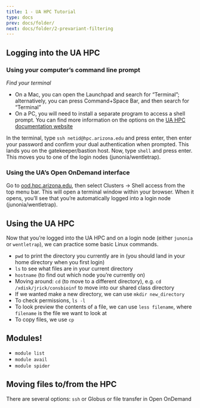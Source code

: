 ```yaml
---
title: 1 - UA HPC Tutorial
type: docs
prev: docs/folder/
next: docs/folder/2-prevariant-filtering
---
```


## Logging into the UA HPC
### Using your computer’s command line prompt
*Find your terminal*
* On a Mac, you can open the Launchpad and search for “Terminal”; alternatively, you can press Command+Space Bar, and then search for “Terminal”
* On a PC, you will need to install a separate program to access a shell prompt. You can find more information on the options on the [UA HPC documentation website](https://hpcdocs.hpc.arizona.edu/quick_start/logging_in/#system-access)
  
In the terminal, type `ssh netid@hpc.arizona.edu` and press enter, then enter your password and confirm your dual authentication when prompted. This lands you on the gatekeeper/bastion host.
Now, type `shell` and press enter. This moves you to one of the login nodes (junonia/wentletrap).

### Using the UA’s Open OnDemand interface
Go to [ood.hpc.arizona.edu](ood.hpc.arizona.edu), then select Clusters -> Shell access from the top menu bar. This will open a terminal window within your browser. When it opens, you’ll see that you’re automatically logged into a login node (junonia/wentletrap).

## Using the UA HPC
Now that you’re logged into the UA HPC and on a login node (either `junonia` or `wentletrap`), we can practice some basic Linux commands.
* `pwd` to print the directory you currently are in (you should land in your home directory when you first login)
* `ls` to see what files are in your current directory
* `hostname` (to find out which node you’re currently on)
* Moving around: `cd` (to move to a different directory), e.g. `cd /xdisk/jrick/consbioinf` to move into our shared class directory
* If we wanted make a new directory, we can use `mkdir new_directory`
* To check permissions, `ls -l `
* To look preview the contents of a file, we can use `less filename`, where `filename` is the file we want to look at
* To copy files, we use `cp`

## Modules!
* `module list`
* `module avail`
* `module spider`

## Moving files to/from the HPC 
There are several options: `ssh` or Globus or file transfer in Open OnDemand

